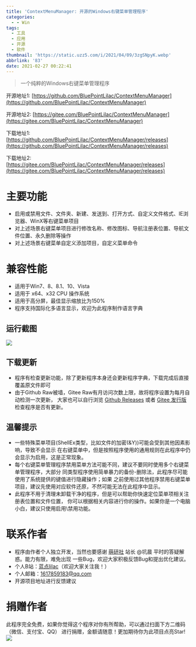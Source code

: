 ```yaml
---
title: 'ContextMenuManager: 开源的Windows右键菜单管理程序'
categories:
  - - Win
tags:
  - 工具
  - 应用
  - 开源
  - 软件
thumbnail: 'https://static.uzz5.com/i/2021/04/09/3zgSNpyK.webp'
abbrlink: '83'
date: 2021-02-27 00:22:41
---
```



> 一个纯粹的Windows右键菜单管理程序

开源地址1: [https://github.com/BluePointLilac/ContextMenuManager](https://github.com/BluePointLilac/ContextMenuManager) 

开源地址2: [https://gitee.com/BluePointLilac/ContextMenuManager](https://gitee.com/BluePointLilac/ContextMenuManager) 

下载地址1: [https://github.com/BluePointLilac/ContextMenuManager/releases](https://github.com/BluePointLilac/ContextMenuManager/releases) 

下载地址2: [https://gitee.com/BluePointLilac/ContextMenuManager/releases](https://gitee.com/BluePointLilac/ContextMenuManager/releases)

# 主要功能

*   启用或禁用文件、文件夹、新建、发送到、打开方式、自定义文件格式、IE浏览器、WinX等右键菜单项目
*   对上述场景右键菜单项目进行修改名称、修改图标、导航注册表位置、导航文件位置、永久删除等操作
*   对上述场景右键菜单自定义添加项目，自定义菜单命令

# 兼容性能

*   适用于Win7、8、8.1、10、Vista
*   适用于 x64、x32 CPU 操作系统
*   适用于高分屏，最佳显示缩放比为150%
*   程序支持国际化多语言显示，欢迎为此程序制作语言字典

## 运行截图

![](https://static.uzz5.com/i/DjWLFuqRVr.webp)

## 下载更新

*   程序有检查更新功能，除了更新程序本身还会更新程序字典，下载完成后直接覆盖原文件即可
*   由于Github Raw被墙，Gitee Raw有月访问次数上限，故将程序设置为每月自动检测一次更新， 大家也可以自行浏览 [Github Releases](https://github.com/BluePointLilac/ContextMenuManager/releases) 或者 [Gitee 发行版](https://gitee.com/BluePointLilac/ContextMenuManager/releases) 检查程序是否有更新。

## 温馨提示

*   一些特殊菜单项目(ShellEx类型，比如文件的加密(&Y))可能会受到其他因素影响，导致不会显示 在右键菜单中，但是按照程序使用的通用规则在此程序中仍会显示为启用，这是正常现象。
*   每个右键菜单管理程序禁用菜单方法可能不同，建议不要同时使用多个右键菜单管理程序，大部分 同类型程序使用简单暴力的备份-删除法，此程序尽可能使用了系统提供的键值进行隐藏操作；如果 之前使用过其他程序禁用右键菜单项目，建议先使用对应软件还原，不然可能无法在此程序中显示。
*   此程序不用于清理未卸载干净的程序，但是可以帮助你快速定位菜单项相关注册表位置和文件位置， 你可以根据相关内容进行你的操作。如果你是一个电脑小白，建议只使用启用\\禁用功能。

# 联系作者

*   程序由作者个人独立开发，当然也要感谢 [萌研社](http://www.pcmoe.net/) 站长 @坑晨 平时的答疑解惑。能力有限，难免出现 一些Bug，欢迎大家积极反馈Bug和提出优化建议。
*   个人B站：[蓝点lilac](https://space.bilibili.com/34492771)（欢迎大家关注我！）
*   个人邮箱：1617859183@qq.com
*   开源项目地址进行反馈建议

# 捐赠作者

此程序完全免费，如果你觉得这个程序对你有所帮助，可以通过扫面下方二维码（微信、支付宝、QQ） 进行捐赠，金额请随意！更加期待你为此项目点亮Star!  ![](https://static.uzz5.com/i/pvBATPHAZ3.webp)